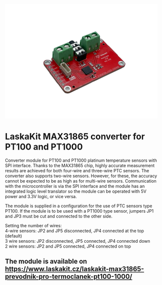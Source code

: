 ![TOP strana modulu](https://github.com/LaskaKit/MAX31865_PT100x/blob/main/img/2.jpg)

# LaskaKit MAX31865 converter for PT100 and PT1000

Converter module for PT100 and PT1000 platinum temperature sensors with SPI interface. Thanks to the MAX31865 chip, highly accurate measurement results are achieved for both four-wire and three-wire PTC sensors. The converter also supports two-wire sensors. However, for these, the accuracy cannot be expected to be as high as for multi-wire sensors. Communication with the microcontroller is via the SPI interface and the module has an integrated logic level translator so the module can be operated with 5V power and 3.3V logic, or vice versa.

The module is supplied in a configuration for the use of PTC sensors type PT100. If the module is to be used with a PT1000 type sensor, jumpers JP1 and JP3 must be cut and connected to the other side.

Setting the number of wires:</br>
4-wire sensors: JP2 and JP5 disconnected, JP4 connected at the top (default)</br>
3 wire sensors: JP2 disconnected, JP5 connected, JP4 connected down</br>
2 wire sensors: JP2 and JP5 connected, JP4 connected on top</br>

## The module is available on https://www.laskakit.cz/laskakit-max31865-prevodnik-pro-termoclanek-pt100-1000/

